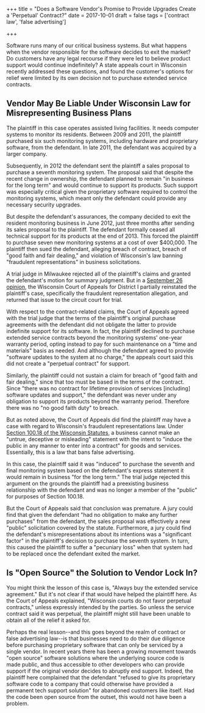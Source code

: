 +++
title = "Does a Software Vendor's Promise to Provide Upgrades Create a 'Perpetual' Contract?"
date = 2017-10-01
draft = false
tags = ['contract law', 'false advertising']

+++

Software runs many of our critical business systems. But what happens when the vendor responsible for the software decides to exit the market? Do customers have any legal recourse if they were led to believe product support would continue indefinitely? A state appeals court in Wisconsin recently addressed these questions, and found the customer's options for relief were limited by its own decision not to purchase extended service contracts.

## Vendor May Be Liable Under Wisconsin Law for Misrepresenting Business Plans

The plaintiff in this case operates assisted living facilities. It needs computer systems to monitor its residents. Between 2009 and 2011, the plaintiff purchased six such monitoring systems, including hardware and proprietary software, from the defendant. In late 2011, the defendant was acquired by a larger company.

Subsequently, in 2012 the defendant sent the plaintiff a sales proposal to purchase a seventh monitoring system. The proposal said that despite the recent change in ownership, the defendant planned to remain "in business for the long term" and would continue to support its products. Such support was especially critical given the proprietary software required to control the monitoring systems, which meant only the defendant could provide any necessary security upgrades.

But despite the defendant's assurances, the company decided to exit the resident monitoring business in June 2012, just three months after sending its sales proposal to the plaintiff. The defendant formally ceased all technical support for its products at the end of 2013. This forced the plaintiff to purchase seven new monitoring systems at a cost of over $400,000. The plaintiff then sued the defendant, alleging breach of contract, breach of "good faith and fair dealing," and violation of Wisconsin's law banning "fraudulent representations" in business solicitations.

A trial judge in Milwaukee rejected all of the plaintiff's claims and granted the defendant's motion for summary judgment. But in a [September 26 opinion](https://scholar.google.com/scholar_case?case=12685763702261426536), the Wisconsin Court of Appeals for District I partially reinstated the plaintiff's case, specifically the fraudulent representation allegation, and returned that issue to the circuit court for trial.

With respect to the contract-related claims, the Court of Appeals agreed with the trial judge that the terms of the plaintiff's original purchase agreements with the defendant did not obligate the latter to provide indefinite support for its software. In fact, the plaintiff declined to purchase extended service contracts beyond the monitoring systems' one-year warranty period, opting instead to pay for such maintenance on a "time and materials" basis as needed. And although the defendant agreed to provide "software updates to the system at no charge," the appeals court said this did not create a "perpetual contract" for support.

Similarly, the plaintiff could not sustain a claim for breach of "good faith and fair dealing," since that too must be based in the terms of the contract. Since "there was no contract for lifetime provision of services [including] software updates and support," the defendant was never under any obligation to support its products beyond the warranty period. Therefore there was no "no good faith duty" to breach.

But as noted above, the Court of Appeals did find the plaintiff may have a case with regard to Wisconsin's fraudulent representations law. Under [Section 100.18 of the Wisconsin Statutes](https://docs.legis.wisconsin.gov/statutes/statutes/100/18), a business cannot make an "untrue, deceptive or misleading" statement with the intent to "induce the public in any manner to enter into a contract" for goods and services. Essentially, this is a law that bans false advertising.

In this case, the plaintiff said it was "induced" to purchase the seventh and final monitoring system based on the defendant's express statement it would remain in business "for the long term." The trial judge rejected this argument on the grounds the plaintiff had a preexisting business relationship with the defendant and was no longer a member of the "public" for purposes of Section 100.18.

But the Court of Appeals said that conclusion was premature. A jury could find that given the defendant "had no obligation to make any further purchases" from the defendant, the sales proposal was effectively a new "public" solicitation covered by the statute. Furthermore, a jury could find the defendant's misrepresentations about its intentions was a "significant factor" in the plaintiff's decision to purchase the seventh system. In turn, this caused the plaintiff to suffer a "pecuniary loss" when that system had to be replaced once the defendant exited the market.

## Is "Open Source" the Solution to Vendor Lock In?

You might think the lesson of this case is, "Always buy the extended service agreement." But it's not clear if that would have helped the plaintiff here. As the Court of Appeals explained, "Wisconsin courts do not favor perpetual contracts," unless expressly intended by the parties. So unless the service contract said it was perpetual, the plaintiff might still have been unable to obtain all of the relief it asked for.

Perhaps the real lesson--and this goes beyond the realm of contract or false advertising law--is that businesses need to do their due diligence before purchasing proprietary software that can only be serviced by a single vendor. In recent years there has been a growing movement towards "open source" software solutions where the underlying source code is made public, and thus accessible to other developers who can provide support if the original vendor decides to abruptly end support. Indeed, the plaintiff here complained that the defendant "refused to give its proprietary software code to a company that could otherwise have provided a permanent tech support solution" for abandoned customers like itself. Had the code been open source from the outset, this would not have been a problem.
